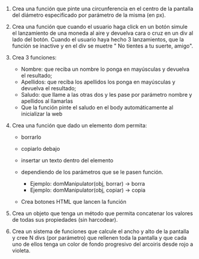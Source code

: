1. Crea una función que pinte una circunferencia en el centro de la pantalla del diámetro especificado por parámetro de la misma (en px).

2. Crea una función que cuando el usuario haga click en un botón simule el lanzamiento de una moneda al aire y devuelva cara o cruz en un div al lado del botón. Cuando el usuario haya hecho 3 lanzamientos, que la función se inactive y en el div se muetre " No tientes a tu suerte, amigo".


3. Crea 3 funciones:
    - Nombre: que reciba un nombre lo ponga en mayúsculas y devuelva el resultado;
    - Apellidos: que reciba los apellidos los ponga en mayúsculas y devuelva el resultado;
    - Saludo: que llame a las otras dos y les pase por parámetro nombre y apellidos al llamarlas
    - Que la función pinte el saludo en el body automáticamente al inicializar la web


4. Crea una función que dado un elemento dom permita: 
    - borrarlo
    - copiarlo debajo
    - insertar un texto dentro del elemento

    - dependiendo de los parámetros que se le pasen función. 
        - Ejemplo: domManipulator(obj, borrar) -> borra
        - Ejemplo: domManipulator(obj, copiar) -> copia

    - Crea botones HTML que lancen la función


5. Crea un objeto que tenga un método que permita concatenar los valores de todas sus propiedades (sin harcodear).


6. Crea un sistema de funciones que calcule el ancho y alto de la pantalla y cree N divs (por parámetro) que rellenen toda la pantalla y que cada uno de ellos tenga un color de fondo progresivo del arcoiris desde rojo a violeta.
